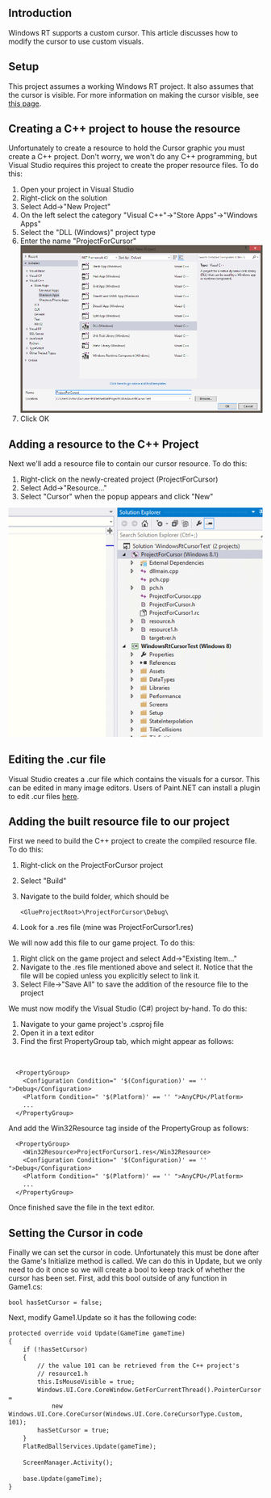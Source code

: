 ## Introduction

Windows RT supports a custom cursor. This article discusses how to modify the cursor to use custom visuals.

## Setup

This project assumes a working Windows RT project. It also assumes that the cursor is visible. For more information on making the cursor visible, see [this page](/frb/docs/index.php?title=Microsoft.Xna.Framework.Game.IsMouseVisible "Microsoft.Xna.Framework.Game.IsMouseVisible").

## Creating a C++ project to house the resource

Unfortunately to create a resource to hold the Cursor graphic you must create a C++ project. Don't worry, we won't do any C++ programming, but Visual Studio requires this project to create the proper resource files. To do this:

1.  Open your project in Visual Studio
2.  Right-click on the solution
3.  Select Add-\>"New Project"
4.  On the left select the category "Visual C++"-\>"Store Apps"-\>"Windows Apps"
5.  Select the "DLL (Windows)" project type
6.  Enter the name "ProjectForCursor"![C++DllProject.PNG](/media/migrated_media-C--DllProject.PNG)
7.  Click OK

## Adding a resource to the C++ Project

Next we'll add a resource file to contain our cursor resource. To do this:

1.  Right-click on the newly-created project (ProjectForCursor)
2.  Select Add-\>"Resource..."
3.  Select "Cursor" when the popup appears and click "New"

![AddCursorToC++Project.gif](/media/migrated_media-AddCursorToC--Project.gif)

## Editing the .cur file

Visual Studio creates a .cur file which contains the visuals for a cursor. This can be edited in many image editors. Users of Paint.NET can install a plugin to edit .cur files [here](http://paintdotnet.wordpress.com/2008/09/03/icocur/).

## Adding the built resource file to our project

First we need to build the C++ project to create the compiled resource file. To do this:

1.  Right-click on the ProjectForCursor project

2.  Select "Build"

3.  Navigate to the build folder, which should be

        <GlueProjectRoot>\ProjectForCursor\Debug\

4.  Look for a .res file (mine was ProjectForCursor1.res)

We will now add this file to our game project. To do this:

1.  Right click on the game project and select Add-\>"Existing Item..."
2.  Navigate to the .res file mentioned above and select it. Notice that the file will be copied unless you explicitly select to link it.
3.  Select File-\>"Save All" to save the addition of the resource file to the project

We must now modify the Visual Studio (C#) project by-hand. To do this:

1.  Navigate to your game project's .csproj file
2.  Open it in a text editor
3.  Find the first PropertyGroup tab, which might appear as follows:

&nbsp;

      <PropertyGroup>
        <Configuration Condition=" '$(Configuration)' == '' ">Debug</Configuration>
        <Platform Condition=" '$(Platform)' == '' ">AnyCPU</Platform>
        ...
      </PropertyGroup>

And add the Win32Resource tag inside of the PropertyGroup as follows:

      <PropertyGroup>
        <Win32Resource>ProjectForCursor1.res</Win32Resource>
        <Configuration Condition=" '$(Configuration)' == '' ">Debug</Configuration>
        <Platform Condition=" '$(Platform)' == '' ">AnyCPU</Platform>
        ...
      </PropertyGroup>

Once finished save the file in the text editor.

## Setting the Cursor in code

Finally we can set the cursor in code. Unfortunately this must be done after the Game's Initialize method is called. We can do this in Update, but we only need to do it once so we will create a bool to keep track of whether the cursor has been set. First, add this bool outside of any function in Game1.cs:

    bool hasSetCursor = false;

Next, modify Game1.Update so it has the following code:

    protected override void Update(GameTime gameTime)
    {
        if (!hasSetCursor)
        {
            // the value 101 can be retrieved from the C++ project's 
            // resource1.h
            this.IsMouseVisible = true;
            Windows.UI.Core.CoreWindow.GetForCurrentThread().PointerCursor =
                new Windows.UI.Core.CoreCursor(Windows.UI.Core.CoreCursorType.Custom, 101);
            hasSetCursor = true;
        }
        FlatRedBallServices.Update(gameTime);

        ScreenManager.Activity();

        base.Update(gameTime);
    }

